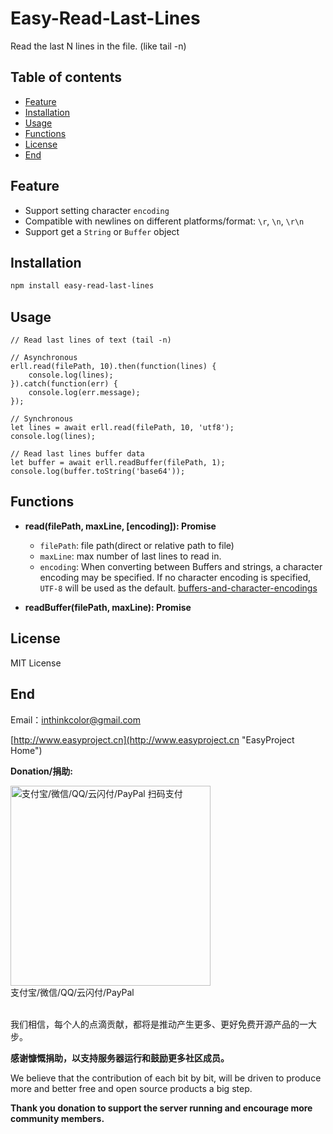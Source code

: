 # Easy-Read-Last-Lines

Read the last N lines in the file. (like tail -n) 

## Table of contents

- [Feature](#feature)
- [Installation](#installation)
- [Usage](#usage)
- [Functions](#functions)
- [License](#license)
- [End](#end)

## Feature
- Support setting character `encoding`
- Compatible with newlines on different platforms/format: `\r`, `\n`, `\r\n`
- Support get a `String` or `Buffer` object

## Installation

```BASH
npm install easy-read-last-lines
```


## Usage

```JS
// Read last lines of text (tail -n)

// Asynchronous
erll.read(filePath, 10).then(function(lines) {
    console.log(lines);
}).catch(function(err) {
    console.log(err.message);
});

// Synchronous
let lines = await erll.read(filePath, 10, 'utf8');
console.log(lines);

// Read last lines buffer data
let buffer = await erll.readBuffer(filePath, 1);
console.log(buffer.toString('base64'));
```
	

## Functions

- **read(filePath, maxLine, [encoding]): Promise**
    - `filePath`: file path(direct or relative path to file)
    - `maxLine`: max number of last lines to read in.
    - `encoding`: When converting between Buffers and strings, a character encoding may be specified. If no character encoding is specified, `UTF-8` will be used as the default. [buffers-and-character-encodings](https://nodejs.org/api/buffer.html#buffers-and-character-encodings)    

- **readBuffer(filePath, maxLine): Promise**
    
## License
MIT License

## End

Email：<inthinkcolor@gmail.com>

[http://www.easyproject.cn](http://www.easyproject.cn "EasyProject Home")


**Donation/捐助:**

<a href="http://www.easyproject.cn/donation">
<img alt="
支付宝/微信/QQ/云闪付/PayPal 扫码支付" src="http://www.easyproject.cn/thanks/donation.png"  title="支付宝/微信/QQ/云闪付/PayPal 扫码支付"  height="320" width="320"></img></a>
<div>支付宝/微信/QQ/云闪付/PayPal</div>

<br/>

我们相信，每个人的点滴贡献，都将是推动产生更多、更好免费开源产品的一大步。

**感谢慷慨捐助，以支持服务器运行和鼓励更多社区成员。**

We believe that the contribution of each bit by bit, will be driven to produce more and better free and open source products a big step.

**Thank you donation to support the server running and encourage more community members.**